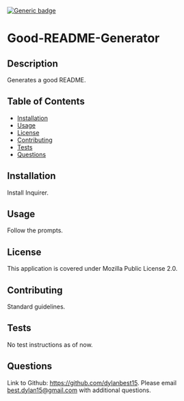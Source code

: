 [![Generic badge](https://img.shields.io/badge/License-MozillaPublicLicense2.0-<COLOR>.svg)](https://shields.io/)
# Good-README-Generator
## Description
Generates a good README.

## Table of Contents
* [Installation](#installation)
* [Usage](#usage)
* [License](#license)
* [Contributing](#contributing)
* [Tests](#tests)
* [Questions](#questions)

## Installation
Install Inquirer.

## Usage
Follow the prompts.

## License
This application is covered under Mozilla Public License 2.0. 

## Contributing
Standard guidelines.

## Tests
No test instructions as of now.
    
## Questions
Link to Github: https://github.com/dylanbest15.
Please email best.dylan15@gmail.com with additional questions.